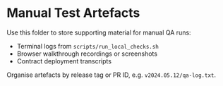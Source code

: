 # Manual Test Artefacts

Use this folder to store supporting material for manual QA runs:
- Terminal logs from `scripts/run_local_checks.sh`
- Browser walkthrough recordings or screenshots
- Contract deployment transcripts

Organise artefacts by release tag or PR ID, e.g. `v2024.05.12/qa-log.txt`.
